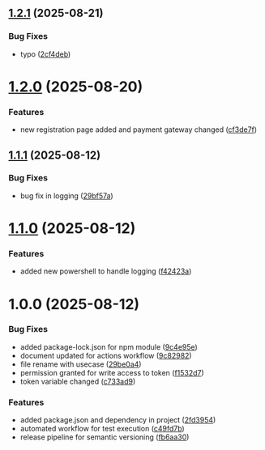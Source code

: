 ## [1.2.1](https://github.com/sagartrivedi11/versioning/compare/v1.2.0...v1.2.1) (2025-08-21)


### Bug Fixes

* typo ([2cf4deb](https://github.com/sagartrivedi11/versioning/commit/2cf4debfcd53d778a5338dcc0a2cb21e900a9a44))

# [1.2.0](https://github.com/sagartrivedi11/versioning/compare/v1.1.1...v1.2.0) (2025-08-20)


### Features

* new registration page added and payment gateway changed ([cf3de7f](https://github.com/sagartrivedi11/versioning/commit/cf3de7fcaee1428752d8beecf9b8faeeadd50d8e))

## [1.1.1](https://github.com/sagartrivedi11/versioning/compare/v1.1.0...v1.1.1) (2025-08-12)


### Bug Fixes

* bug fix in logging ([29bf57a](https://github.com/sagartrivedi11/versioning/commit/29bf57a6f538cc3d5e16722675adf876bb0a1bc0))

# [1.1.0](https://github.com/sagartrivedi11/versioning/compare/v1.0.0...v1.1.0) (2025-08-12)


### Features

* added new powershell to handle logging ([f42423a](https://github.com/sagartrivedi11/versioning/commit/f42423a6caab30d88e000bcd36372a439c984d50))

# 1.0.0 (2025-08-12)


### Bug Fixes

* added package-lock.json for npm module ([9c4e95e](https://github.com/sagartrivedi11/versioning/commit/9c4e95e91c4455723714f4645f7fad2ae5111266))
* document updated for actions workflow ([9c82982](https://github.com/sagartrivedi11/versioning/commit/9c82982245df1c63dce4240c42a07140aab432c6))
* file rename with usecase ([29be0a4](https://github.com/sagartrivedi11/versioning/commit/29be0a43f7cff5f37e8af6bf72a41c1f74c45e50))
* permission granted for write access to token ([f1532d7](https://github.com/sagartrivedi11/versioning/commit/f1532d7b18990b0c98c8008600fb9f23214b27e9))
* token variable changed ([c733ad9](https://github.com/sagartrivedi11/versioning/commit/c733ad9b228a6e3970b287d67ecbc2d1055790fb))


### Features

* added package.json and dependency in project ([2fd3954](https://github.com/sagartrivedi11/versioning/commit/2fd3954e88a9098b6dd87584db198ed14737d326))
* automated workflow for test execution ([c49fd7b](https://github.com/sagartrivedi11/versioning/commit/c49fd7bc029edd9c3421de01c287519af962f2eb))
* release pipeline for semantic versioning ([fb6aa30](https://github.com/sagartrivedi11/versioning/commit/fb6aa3000b2ad3535539f331694f6d16f606ad8e))
